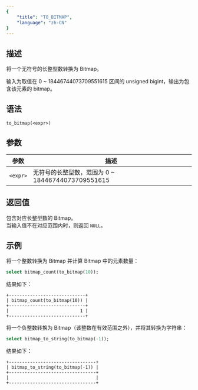 ```yaml
---
{
    "title": "TO_BITMAP",
    "language": "zh-CN"
}
---
```


## 描述

将一个无符号的长整型数转换为 Bitmap。

输入为取值在 0 ~ 18446744073709551615 区间的 unsigned bigint，输出为包含该元素的 bitmap。

## 语法

`to_bitmap(<expr>)`

## 参数

| 参数        | 描述                                     |
|-----------|----------------------------------------|
| `<expr>` | 无符号的长整型数，范围为 0 ~ 18446744073709551615 |

## 返回值

包含对应长整型数的 Bitmap。  
当输入值不在对应范围内时，则返回 `NULL`。

## 示例

将一个整数转换为 Bitmap 并计算 Bitmap 中的元素数量：

```sql
select bitmap_count(to_bitmap(10));
```

结果如下：

```text
+-----------------------------+
| bitmap_count(to_bitmap(10)) |
+-----------------------------+
|                           1 |
+-----------------------------+
```

将一个负整数转换为 Bitmap（该整数在有效范围之外），并将其转换为字符串：

```sql
select bitmap_to_string(to_bitmap(-1));
```

结果如下：

```text
+---------------------------------+
| bitmap_to_string(to_bitmap(-1)) |
+---------------------------------+
|                                 |
+---------------------------------+
```
